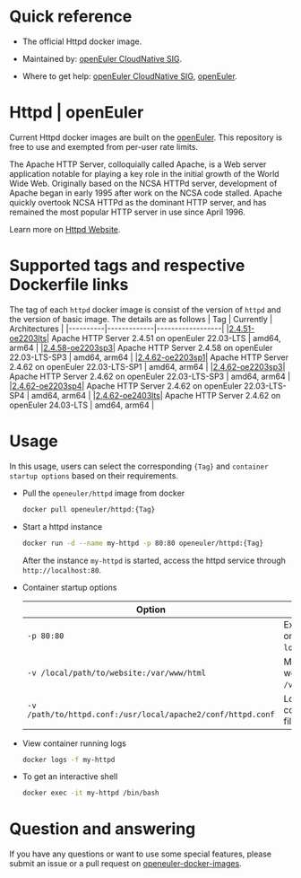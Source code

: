 # Quick reference

- The official Httpd docker image.

- Maintained by: [openEuler CloudNative SIG](https://gitee.com/openeuler/cloudnative).

- Where to get help: [openEuler CloudNative SIG](https://gitee.com/openeuler/cloudnative), [openEuler](https://gitee.com/openeuler/community).

# Httpd | openEuler
Current Httpd docker images are built on the [openEuler](https://repo.openeuler.org/). This repository is free to use and exempted from per-user rate limits.

The Apache HTTP Server, colloquially called Apache, is a Web server application notable for playing a key role in the initial growth of the World Wide Web. Originally based on the NCSA HTTPd server, development of Apache began in early 1995 after work on the NCSA code stalled. Apache quickly overtook NCSA HTTPd as the dominant HTTP server, and has remained the most popular HTTP server in use since April 1996.

Learn more on [Httpd Website](https://httpd.apache.org/)⁠.

# Supported tags and respective Dockerfile links
The tag of each `httpd` docker image is consist of the version of `httpd` and the version of basic image. The details are as follows
|    Tag   |  Currently  |   Architectures  |
|----------|-------------|------------------|
|[2.4.51-oe2203lts](https://gitee.com/openeuler/openeuler-docker-images/blob/master/httpd/2.4.51/22.03-lts/Dockerfile)| Apache HTTP Server 2.4.51 on openEuler 22.03-LTS | amd64, arm64 |
|[2.4.58-oe2203sp3](https://gitee.com/openeuler/openeuler-docker-images/blob/master/httpd/2.4.58/22.03-lts-sp3/Dockerfile)| Apache HTTP Server 2.4.58 on openEuler 22.03-LTS-SP3 | amd64, arm64 |
|[2.4.62-oe2203sp1](https://gitee.com/openeuler/openeuler-docker-images/blob/master/httpd/2.4.62/22.03-lts-sp1/Dockerfile)| Apache HTTP Server 2.4.62 on openEuler 22.03-LTS-SP1 | amd64, arm64 |
|[2.4.62-oe2203sp3](https://gitee.com/openeuler/openeuler-docker-images/blob/master/httpd/2.4.62/22.03-lts-sp3/Dockerfile)| Apache HTTP Server 2.4.62 on openEuler 22.03-LTS-SP3 | amd64, arm64 |
|[2.4.62-oe2203sp4](https://gitee.com/openeuler/openeuler-docker-images/blob/master/httpd/2.4.62/22.03-lts-sp4/Dockerfile)| Apache HTTP Server 2.4.62 on openEuler 22.03-LTS-SP4 | amd64, arm64 |
|[2.4.62-oe2403lts](https://gitee.com/openeuler/openeuler-docker-images/blob/master/httpd/2.4.62/24.03-lts/Dockerfile)| Apache HTTP Server 2.4.62 on openEuler 24.03-LTS | amd64, arm64 |

# Usage
In this usage, users can select the corresponding `{Tag}` and `container startup options` based on their requirements.

- Pull the `openeuler/httpd` image from docker

	```bash
	docker pull openeuler/httpd:{Tag}
	```

- Start a httpd instance

	```bash
	docker run -d --name my-httpd -p 80:80 openeuler/httpd:{Tag}
	```
	After the instance `my-httpd` is started, access the httpd service through `http://localhost:80`.

- Container startup options

	| Option | Description |
	|--|--|
	| `-p 80:80` | Expose httpd on `localhost:8080`. |
	| `-v /local/path/to/website:/var/www/html` | 	Mount the local website path `/var/www/html`. |
	| `-v /path/to/httpd.conf:/usr/local/apache2/conf/httpd.conf` | Local configuration file `httpd.conf`. |

- View container running logs

	```bash
	docker logs -f my-httpd
	```

- To get an interactive shell

	```bash
	docker exec -it my-httpd /bin/bash
	```
# Question and answering
If you have any questions or want to use some special features, please submit an issue or a pull request on [openeuler-docker-images](https://gitee.com/openeuler/openeuler-docker-images).